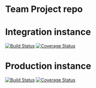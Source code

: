 # Team Project repo
# Integration instance
[![Build Status](https://app.travis-ci.com/gcivil-nyu-org/INET-Team-1-F2022.svg?branch=develop)](https://app.travis-ci.com/gcivil-nyu-org/INET-Team-1-F2022)
[![Coverage Status](https://coveralls.io/repos/github/gcivil-nyu-org/INET-Team-1-F2022/badge.svg?branch=develop&kill_cache=1)](https://coveralls.io/github/gcivil-nyu-org/INET-Team-1-F2022?branch=develop)

# Production instance
[![Build Status](https://app.travis-ci.com/gcivil-nyu-org/INET-Team-1-F2022.svg?branch=main)](https://app.travis-ci.com/gcivil-nyu-org/INET-Team-1-F2022)
[![Coverage Status](https://coveralls.io/repos/github/gcivil-nyu-org/INET-Team-1-F2022/badge.svg?branch=main)](https://coveralls.io/github/gcivil-nyu-org/INET-Team-1-F2022?branch=main)
